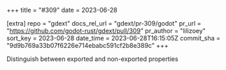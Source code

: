 +++
title = "#309"
date = 2023-06-28

[extra]
repo = "gdext"
docs_rel_url = "gdext/pr-309/godot"
pr_url = "https://github.com/godot-rust/gdext/pull/309"
pr_author = "lilizoey"
sort_key = 2023-06-28
date_time = 2023-06-28T16:15:05Z
commit_sha = "9d9b769a33b07f6226e714ebabc591cf2b8e389c"
+++

Distinguish between exported and non-exported properties
